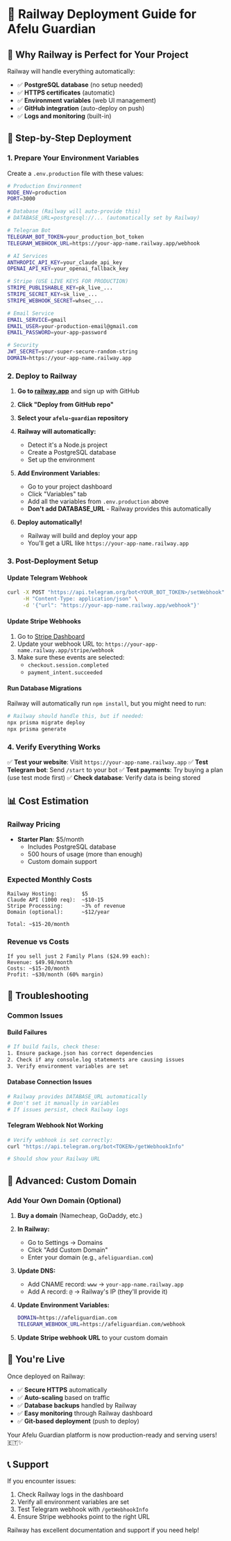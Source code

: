 # 🚂 Railway Deployment Guide for Afelu Guardian

## 🎯 Why Railway is Perfect for Your Project

Railway will handle everything automatically:

- ✅ **PostgreSQL database** (no setup needed)
- ✅ **HTTPS certificates** (automatic)
- ✅ **Environment variables** (web UI management)
- ✅ **GitHub integration** (auto-deploy on push)
- ✅ **Logs and monitoring** (built-in)

## 🚀 Step-by-Step Deployment

### 1. Prepare Your Environment Variables

Create a `.env.production` file with these values:

```bash
# Production Environment
NODE_ENV=production
PORT=3000

# Database (Railway will auto-provide this)
# DATABASE_URL=postgresql://... (automatically set by Railway)

# Telegram Bot
TELEGRAM_BOT_TOKEN=your_production_bot_token
TELEGRAM_WEBHOOK_URL=https://your-app-name.railway.app/webhook

# AI Services
ANTHROPIC_API_KEY=your_claude_api_key
OPENAI_API_KEY=your_openai_fallback_key

# Stripe (USE LIVE KEYS FOR PRODUCTION)
STRIPE_PUBLISHABLE_KEY=pk_live_...
STRIPE_SECRET_KEY=sk_live_...
STRIPE_WEBHOOK_SECRET=whsec_...

# Email Service
EMAIL_SERVICE=gmail
EMAIL_USER=your-production-email@gmail.com
EMAIL_PASSWORD=your-app-password

# Security
JWT_SECRET=your-super-secure-random-string
DOMAIN=https://your-app-name.railway.app
```

### 2. Deploy to Railway

1. **Go to [railway.app](https://railway.app)** and sign up with GitHub

2. **Click "Deploy from GitHub repo"**

3. **Select your `afelu-guardian` repository**

4. **Railway will automatically:**
   - Detect it's a Node.js project
   - Create a PostgreSQL database
   - Set up the environment

5. **Add Environment Variables:**
   - Go to your project dashboard
   - Click "Variables" tab
   - Add all the variables from `.env.production` above
   - **Don't add DATABASE_URL** - Railway provides this automatically

6. **Deploy automatically!**
   - Railway will build and deploy your app
   - You'll get a URL like `https://your-app-name.railway.app`

### 3. Post-Deployment Setup

#### Update Telegram Webhook

```bash
curl -X POST "https://api.telegram.org/bot<YOUR_BOT_TOKEN>/setWebhook" \
     -H "Content-Type: application/json" \
     -d '{"url": "https://your-app-name.railway.app/webhook"}'
```

#### Update Stripe Webhooks

1. Go to [Stripe Dashboard](https://dashboard.stripe.com/webhooks)
2. Update your webhook URL to: `https://your-app-name.railway.app/stripe/webhook`
3. Make sure these events are selected:
   - `checkout.session.completed`
   - `payment_intent.succeeded`

#### Run Database Migrations

Railway will automatically run `npm install`, but you might need to run:

```bash
# Railway should handle this, but if needed:
npx prisma migrate deploy
npx prisma generate
```

### 4. Verify Everything Works

✅ **Test your website**: Visit `https://your-app-name.railway.app`
✅ **Test Telegram bot**: Send `/start` to your bot
✅ **Test payments**: Try buying a plan (use test mode first)
✅ **Check database**: Verify data is being stored

## 📊 Cost Estimation

### Railway Pricing

- **Starter Plan**: $5/month
  - Includes PostgreSQL database
  - 500 hours of usage (more than enough)
  - Custom domain support

### Expected Monthly Costs

```
Railway Hosting:        $5
Claude API (1000 req):  ~$10-15
Stripe Processing:      ~3% of revenue
Domain (optional):      ~$12/year

Total: ~$15-20/month
```

### Revenue vs Costs

```
If you sell just 2 Family Plans ($24.99 each):
Revenue: $49.98/month
Costs: ~$15-20/month
Profit: ~$30/month (60% margin)
```

## 🔧 Troubleshooting

### Common Issues

#### Build Failures

```bash
# If build fails, check these:
1. Ensure package.json has correct dependencies
2. Check if any console.log statements are causing issues
3. Verify environment variables are set
```

#### Database Connection Issues

```bash
# Railway provides DATABASE_URL automatically
# Don't set it manually in variables
# If issues persist, check Railway logs
```

#### Telegram Webhook Not Working

```bash
# Verify webhook is set correctly:
curl "https://api.telegram.org/bot<TOKEN>/getWebhookInfo"

# Should show your Railway URL
```

## 🎯 Advanced: Custom Domain

### Add Your Own Domain (Optional)

1. **Buy a domain** (Namecheap, GoDaddy, etc.)

2. **In Railway:**
   - Go to Settings → Domains
   - Click "Add Custom Domain"
   - Enter your domain (e.g., `afeliguardian.com`)

3. **Update DNS:**
   - Add CNAME record: `www` → `your-app-name.railway.app`
   - Add A record: `@` → Railway's IP (they'll provide it)

4. **Update Environment Variables:**

   ```bash
   DOMAIN=https://afeliguardian.com
   TELEGRAM_WEBHOOK_URL=https://afeliguardian.com/webhook
   ```

5. **Update Stripe webhook URL** to your custom domain

## 🎉 You're Live

Once deployed on Railway:

- ✅ **Secure HTTPS** automatically
- ✅ **Auto-scaling** based on traffic
- ✅ **Database backups** handled by Railway
- ✅ **Easy monitoring** through Railway dashboard
- ✅ **Git-based deployment** (push to deploy)

Your Afelu Guardian platform is now production-ready and serving users! 🇪🇹✨

## 📞 Support

If you encounter issues:

1. Check Railway logs in the dashboard
2. Verify all environment variables are set
3. Test Telegram webhook with `/getWebhookInfo`
4. Ensure Stripe webhooks point to the right URL

Railway has excellent documentation and support if you need help!
